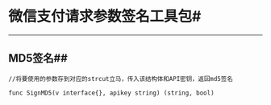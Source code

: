 # 微信支付请求参数签名工具包#
----------------------
## MD5签名##
	//将要使用的参数存到对应的strcut立马，传入该结构体和API密钥，返回md5签名

	func SignMD5(v interface{}, apikey string) (string, bool) 



